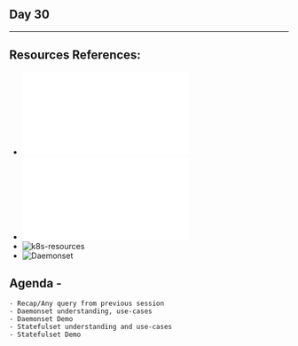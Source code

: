 ## Day 30
*************************************************************************************

## Resources References:
- ![Complete-Notes](../TrainingQueries-Agenda.txt)
- ![K8S-Contents](../K8S_DeepDive_Content.md)
- ![k8s-resources](../k8s_resources/)
- ![Daemonset](../k8s_resources/07-Daemonset/)

## Agenda -
	- Recap/Any query from previous session
	- Daemonset understanding, use-cases 
	- Daemonset Demo
	- Statefulset understanding and use-cases
	- Statefulset Demo